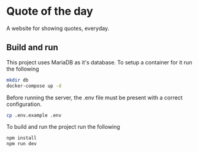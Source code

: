 # Quote of the day

A website for showing quotes, everyday.

## Build and run

This project uses MariaDB as it's database. To setup a container for it run the following

```bash
mkdir db
docker-compose up -d
```

Before running the server, the .env file must be present with a correct configuration.

```bash
cp .env.example .env
```

To build and run the project run the following

```bash
npm install
npm run dev
```
